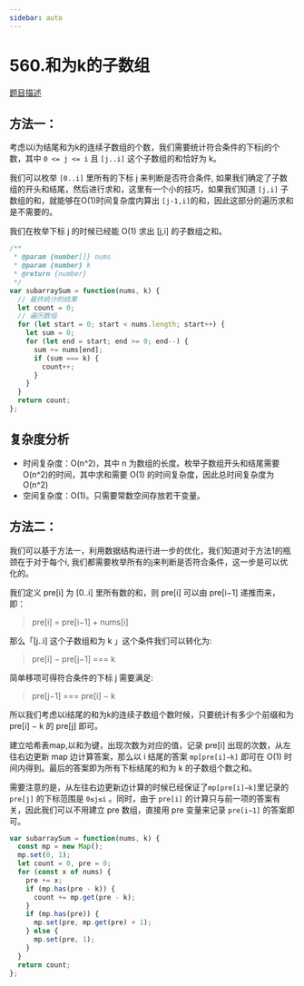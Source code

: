 ```yaml
---
sidebar: auto
---
```


# 560.和为k的子数组
[题目描述](https://leetcode.cn/problems/subarray-sum-equals-k/)

## 方法一：

考虑以i为结尾和为k的连续子数组的个数，我们需要统计符合条件的下标j的个数，其中 `0 <= j <= i` 且 `[j..i]` 这个子数组的和恰好为 k。

我们可以枚举 `[0..i]` 里所有的下标 j 来判断是否符合条件, 如果我们确定了子数组的开头和结尾，然后进行求和，这里有一个小的技巧，如果我们知道 `[j,i]` 子数组的和，就能够在O(1)时间复杂度内算出 `[j-1,i]`的和，因此这部分的遍历求和是不需要的。

我们在枚举下标 j 的时候已经能 O(1) 求出 [j,i] 的子数组之和。

```js
/**
 * @param {number[]} nums
 * @param {number} k
 * @return {number}
 */
var subarraySum = function(nums, k) {
  // 最终统计的结果
  let count = 0;
  // 遍历数组
  for (let start = 0; start < nums.length; start++) {
    let sum = 0;
    for (let end = start; end >= 0; end--) {
      sum += nums[end];
      if (sum === k) {
        count++;
      }
    }
  }
  return count;
};
```

## 复杂度分析
- 时间复杂度：O(n^2)，其中 n 为数组的长度。枚举子数组开头和结尾需要 O(n^2)的时间，其中求和需要 O(1) 的时间复杂度，因此总时间复杂度为 O(n^2)
- 空间复杂度：O(1)。只需要常数空间存放若干变量。


## 方法二：
我们可以基于方法一，利用数据结构进行进一步的优化，我们知道对于方法1的瓶颈在于对于每个i, 我们都需要枚举所有的j来判断是否符合条件，这一步是可以优化的。

我们定义 pre[i] 为 [0..i] 里所有数的和，则 pre[i] 可以由 pre[i−1] 递推而来，即：

> pre[i] = pre[i−1] + nums[i]

那么「[j..i] 这个子数组和为 k 」这个条件我们可以转化为:

> pre[i] − pre[j−1] === k 

简单移项可得符合条件的下标 j 需要满足:

> pre[j−1] === pre[i] − k


所以我们考虑以i结尾的和为k的连续子数组个数时候，只要统计有多少个前缀和为 pre[i] − k 的 pre[j] 即可。

建立哈希表map,以和为键，出现次数为对应的值，记录 pre[i] 出现的次数，从左往右边更新 map 边计算答案，那么以 i 结尾的答案 `mp[pre[i]−k]` 即可在 O(1) 时间内得到。最后的答案即为所有下标结尾的和为 k 的子数组个数之和。

需要注意的是，从左往右边更新边计算的时候已经保证了`mp[pre[i]−k]`里记录的 `pre[j]` 的下标范围是 `0≤j≤i` 。同时，由于 `pre[i]` 的计算只与前一项的答案有关，因此我们可以不用建立 pre 数组，直接用 pre 变量来记录 `pre[i−1]` 的答案即可。

```js
var subarraySum = function(nums, k) {
  const mp = new Map();
  mp.set(0, 1);
  let count = 0, pre = 0;
  for (const x of nums) {
    pre += x;
    if (mp.has(pre - k)) {
      count += mp.get(pre - k);
    }
    if (mp.has(pre)) {
      mp.set(pre, mp.get(pre) + 1);
    } else {
      mp.set(pre, 1);
    }
  }
  return count;
};
```
